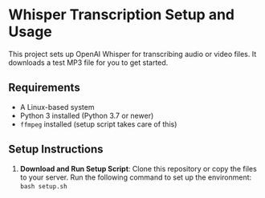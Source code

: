 # Whisper Transcription Setup and Usage

This project sets up OpenAI Whisper for transcribing audio or video files. It downloads a test MP3 file for you to get started.

## Requirements
- A Linux-based system
- Python 3 installed (Python 3.7 or newer)
- `ffmpeg` installed (setup script takes care of this)

## Setup Instructions

1. **Download and Run Setup Script**:
   Clone this repository or copy the files to your server. Run the following command to set up the environment:
   ```bash setup.sh```
